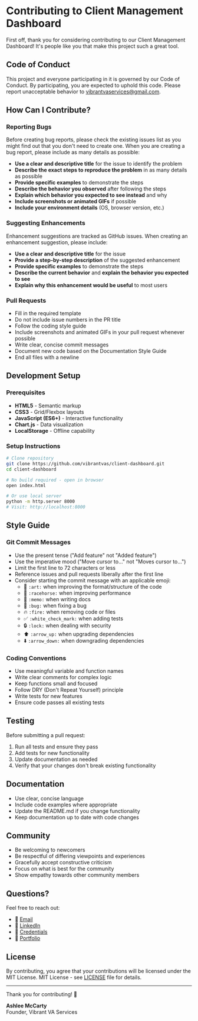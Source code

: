 # Contributing to Client Management Dashboard

First off, thank you for considering contributing to our Client Management Dashboard! It's people like you that make this project such a great tool.

## Code of Conduct

This project and everyone participating in it is governed by our Code of Conduct. By participating, you are expected to uphold this code. Please report unacceptable behavior to vibrantvaservices@gmail.com.

## How Can I Contribute?

### Reporting Bugs

Before creating bug reports, please check the existing issues list as you might find out that you don't need to create one. When you are creating a bug report, please include as many details as possible:

* **Use a clear and descriptive title** for the issue to identify the problem
* **Describe the exact steps to reproduce the problem** in as many details as possible
* **Provide specific examples** to demonstrate the steps
* **Describe the behavior you observed** after following the steps
* **Explain which behavior you expected to see instead** and why
* **Include screenshots or animated GIFs** if possible
* **Include your environment details** (OS, browser version, etc.)

### Suggesting Enhancements

Enhancement suggestions are tracked as GitHub issues. When creating an enhancement suggestion, please include:

* **Use a clear and descriptive title** for the issue
* **Provide a step-by-step description** of the suggested enhancement
* **Provide specific examples** to demonstrate the steps
* **Describe the current behavior** and **explain the behavior you expected to see**
* **Explain why this enhancement would be useful** to most users

### Pull Requests

* Fill in the required template
* Do not include issue numbers in the PR title
* Follow the coding style guide
* Include screenshots and animated GIFs in your pull request whenever possible
* Write clear, concise commit messages
* Document new code based on the Documentation Style Guide
* End all files with a newline

## Development Setup

### Prerequisites

- **HTML5** - Semantic markup
- **CSS3** - Grid/Flexbox layouts
- **JavaScript (ES6+)** - Interactive functionality
- **Chart.js** - Data visualization
- **LocalStorage** - Offline capability

### Setup Instructions

```bash
# Clone repository
git clone https://github.com/vibrantvas/client-dashboard.git
cd client-dashboard

# No build required - open in browser
open index.html

# Or use local server
python -m http.server 8000
# Visit: http://localhost:8000
```

## Style Guide

### Git Commit Messages

* Use the present tense ("Add feature" not "Added feature")
* Use the imperative mood ("Move cursor to..." not "Moves cursor to...")
* Limit the first line to 72 characters or less
* Reference issues and pull requests liberally after the first line
* Consider starting the commit message with an applicable emoji:
    * 🎨 `:art:` when improving the format/structure of the code
    * 🐎 `:racehorse:` when improving performance
    * 📝 `:memo:` when writing docs
    * 🐛 `:bug:` when fixing a bug
    * 🔥 `:fire:` when removing code or files
    * ✅ `:white_check_mark:` when adding tests
    * 🔒 `:lock:` when dealing with security
    * ⬆️ `:arrow_up:` when upgrading dependencies
    * ⬇️ `:arrow_down:` when downgrading dependencies

### Coding Conventions

* Use meaningful variable and function names
* Write clear comments for complex logic
* Keep functions small and focused
* Follow DRY (Don't Repeat Yourself) principle
* Write tests for new features
* Ensure code passes all existing tests

## Testing

Before submitting a pull request:

1. Run all tests and ensure they pass
2. Add tests for new functionality
3. Update documentation as needed
4. Verify that your changes don't break existing functionality

## Documentation

* Use clear, concise language
* Include code examples where appropriate
* Update the README.md if you change functionality
* Keep documentation up to date with code changes

## Community

* Be welcoming to newcomers
* Be respectful of differing viewpoints and experiences
* Gracefully accept constructive criticism
* Focus on what is best for the community
* Show empathy towards other community members

## Questions?

Feel free to reach out:

- 📧 [Email](mailto:vibrantvaservices@gmail.com)
- 💼 [LinkedIn](https://linkedin.com/in/vibrantvas)
- 🐙 [Credentials](https://www.credential.net/profile/ash-devry/wallet)
- 📂 [Portfolio](https://github.com/vibrantvas/portfolio)

## License

By contributing, you agree that your contributions will be licensed under the MIT License. 
MIT License - see [LICENSE](LICENSE) file for details.

---

Thank you for contributing! 🎉

**Ashlee McCarty**  
Founder, Vibrant VA Services
